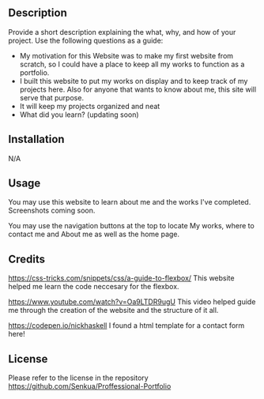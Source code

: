 

## Description

Provide a short description explaining the what, why, and how of your project. Use the following questions as a guide:

- My motivation for this Website was to make my first website from scratch, so I could have a place to keep all my works to function as a portfolio.
- I built this website to put my works on display and to keep track of my projects here. Also for anyone that wants to know about me, this site will serve that purpose.
- It will keep my projects organized and neat
- What did you learn? (updating soon)

## Installation

N/A

## Usage

You may use this website to learn about me and the works I've completed. Screenshots coming soon.

You may use the navigation buttons at the top to locate My works, where to contact me and About me as well as the home page.

## Credits

https://css-tricks.com/snippets/css/a-guide-to-flexbox/ This website helped me learn the code neccesary for the flexbox.

https://www.youtube.com/watch?v=Oa9LTDR9ugU This video helped guide me through the creation of the website and the structure of it all.


https://codepen.io/nickhaskell I found a html template for a contact form here! 

## License

Please refer to the license in the repository 
https://github.com/Senkua/Proffessional-Portfolio
